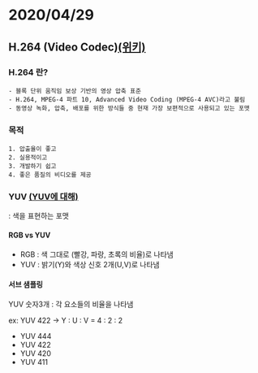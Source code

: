 # 2020/04/29

## H.264 (Video Codec)[(위키)](https://ko.wikipedia.org/wiki/H.264/MPEG-4_AVC)

### H.264 란?
    - 블록 단위 움직임 보상 기반의 영상 압축 표준
    - H.264, MPEG-4 파트 10, Advanced Video Coding (MPEG-4 AVC)라고 불림
    - 동영상 녹화, 압축, 배포를 위한 방식들 중 현재 가장 보편적으로 사용되고 있는 포맷
    
### 목적
    1. 압출율이 좋고
    2. 실용적이고
    3. 개발하기 쉽고
    4. 좋은 품질의 비디오를 제공
    
### YUV [(YUV에 대해)](https://m.blog.naver.com/PostView.nhn?blogId=wndrlf2003&logNo=220253497246&proxyReferer=https:%2F%2Fwww.google.com%2F)
: 색을 표현하는 포맷

#### RGB vs YUV
- RGB : 색 그대로 (빨강, 파랑, 초록의 비율)로 나타냄
- YUV : 밝기(Y)와 색상 신호 2개(U,V)로 나타냄
    
#### 서브 샘플링
YUV 숫자3개 : 각 요소들의 비율을 나타냄

ex: YUV 422 -> Y : U : V = 4 : 2 : 2

- YUV 444 
- YUV 422
- YUV 420 
- YUV 411
